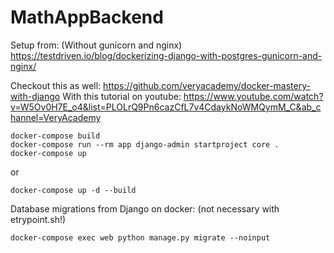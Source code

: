 # MathAppBackend

Setup from: (Without gunicorn and nginx)
https://testdriven.io/blog/dockerizing-django-with-postgres-gunicorn-and-nginx/



Checkout this as well:
https://github.com/veryacademy/docker-mastery-with-django
With this tutorial on youtube:
https://www.youtube.com/watch?v=W5Ov0H7E_o4&list=PLOLrQ9Pn6cazCfL7v4CdaykNoWMQymM_C&ab_channel=VeryAcademy

```
docker-compose build
docker-compose run --rm app django-admin startproject core .
docker-compose up
```
or 
```
docker-compose up -d --build
```


Database migrations from Django on docker: (not necessary with etrypoint.sh!)
```
docker-compose exec web python manage.py migrate --noinput
```
